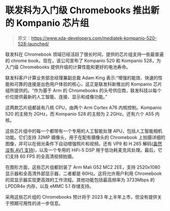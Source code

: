 # 联发科为入门级 Chromebooks 推出新的 Kompanio 芯片组

> 原文：<https://www.xda-developers.com/mediatek-kompanio-520-528-launched/>

联发科在 Chromebook 领域已经活跃了很长时间，提供的芯片组支持一些最普遍的 chrome book。现在，该公司宣布了 Kompanio 520 和 Kompanio 528，为入门级 Chromebooks 提供升级的计算性能和更好的电池寿命。

联发科客户计算业务部总经理兼副总裁 Adam King 表示:“增强的能效、快速的性能和可靠的连接是出色用户体验的核心，这正是联发科新推出的 Kompanio 芯片组所提供的。“作为基于 Arm 的 Chromebooks 的头号供应商，联发科技以每个价位提供最新的人工智能、连接、显示和成像功能。”

这两款芯片组都装有八核 CPU，由两个 Arm Cortex A76 内核控制。Kompanio 520 的主频为 2GHz，而 Kompanio 528 的主频为 2.2GHz。还有六个 A55 内核。

这些芯片组中的每一个都带有一个专用的人工智能处理 APU，包括人工智能相机功能。它们支持 32MP 摄像头，用于在配有摄像头的 Chromebook 上拍摄详细的图像，并可以在弱光条件下自动增强照片和视频。还有 VP9 和 H.265 解码([虽然没有 AV1 支持](https://www.xda-developers.com/av1/))，以及一个专用的 HiFi-5 DSP 用于低功耗麦克风处理。最后，它们支持 60 FPS 的全高清视频拍摄。

在图形方面，这些芯片组都封装了 Arm Mali G52 MC2 2EE，支持 2520x1080 显示器和全高清外部显示器，二者都是 60Hz。这将允许用户利用 Chromebook 的双显示器实现更高效的工作流程。其他功能包括最高频率为 3733Mbps 的 LPDDR4x 内存，以及 eMMC 5.1 存储支持。

采用这些芯片组的 Chromebooks 预计将于 2023 年上半年上市，但没有提供关于预期可用性的进一步信息。